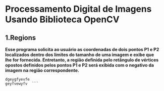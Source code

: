 # **Processamento Digital de Imagens Usando Biblioteca OpenCV** 



  
## **1.Regions**
**Esse programa solicita ao usuário as coordenadas de dois pontos P1 e P2 localizados dentro dos limites do tamanho de uma imagem e exibe que lhe for fornecida. Entretanto, a região definida pelo retângulo de vértices opostos definidos pelos pontos P1 e P2 será exibida com o negativo da imagem na região correspondente.**



``` sdhjvdejvdj
dgeygfyevfe
geyfvewyfv  ```
